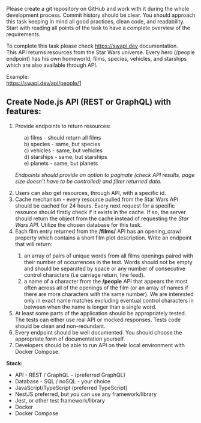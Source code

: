 Please create a git repository on GitHub and work with it during the whole development
process. Commit history should be clear. You should approach this task keeping in mind all
good practices, clean code, and readability. Start with reading all points of the task to have a
complete overview of the requirements.

To complete this task please check https://swapi.dev documentation. <br>
This API returns resources from the Star Wars universe. Every hero (/people endpoint) has
his own homeworld, films, species, vehicles, and starships which are also available through
API.

Example: <br>
https://swapi.dev/api/people/1

## Create Node.js API (REST or GraphQL) with features:
<ol>
  <li>Provide endpoints to return resources:</li>
  <ol>
    a) films - should return all films</br>
    b) species - same, but species</br>
    c) vehicles - same, but vehicles</br>
    d) starships - same, but starships</br>
    e) planets - same, but planets</br>
  </ol>
  
 *Endpoints should provide an option to paginate (check API results, page size doesn’t
  have to be controlled) and filter returned data.*
  <li>Users can also get resources, through API, with a specific id.</li>
  <li>Cache mechanism - every resource pulled from the Star Wars API should be cached
  for 24 hours. Every next request for a specific resource should firstly check if it exists
  in the cache. If so, the server should return the object from the cache instead of
  requesting the <em>Star Wars API</em>. Utilize the chosen database for this task.</li>
  
  <li>Each film entry returned from the <strong>/films/</strong> API has an opening_crawl property which
  contains a short film plot description. Write an endpoint that will return:</li>
  <ol>
    <li>an array of pairs of unique words from all films openings paired with their
    number of occurrences in the text. Words should not be empty and should be
    separated by space or any number of consecutive control characters (i.e
    carriage return, line feed).</li>
    <li>a name of a character from the <strong>/people</strong> API that appears the most often
    across all of the openings of the film (or an array of names if there are more
    characters with the same number). We are interested only in exact name
    matches excluding eventual control characters in between when the name is longer than a single word.</li>
  </ol>
  
  
  
  <li>At least some parts of the application should be appropriately tested. The tests can
  either use real API or mocked responses. Tests code should be clean and
  non-redundant.</li>
  
  <li>Every endpoint should be well documented. You should choose the appropriate form
  of documentation yourself.</li>
  
  <li>Developers should be able to run API on their local environment with Docker
  Compose.</li>
</ol>

**Stack:**
* API - REST / GraphQL - (preferred GraphQL)
* Database - SQL / noSQL - your choice
* JavaScript/TypeScript (preferred TypeScript)
* NestJS preferred, but you can use any framework/library
* Jest, or other test framework/library
* Docker
* Docker Compose


